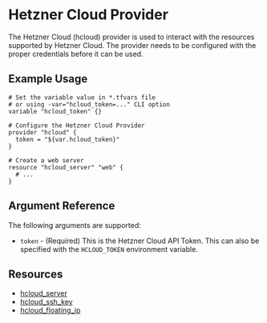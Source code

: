 # Hetzner Cloud Provider

The Hetzner Cloud (hcloud) provider is used to interact with the resources supported by Hetzner Cloud. The provider needs to be configured with the proper credentials before it can be used.

## Example Usage

```
# Set the variable value in *.tfvars file
# or using -var="hcloud_token=..." CLI option
variable "hcloud_token" {}

# Configure the Hetzner Cloud Provider
provider "hcloud" {
  token = "${var.hcloud_token}"
}

# Create a web server
resource "hcloud_server" "web" {
  # ...
}
```

## Argument Reference

The following arguments are supported:

- `token` - (Required) This is the Hetzner Cloud API Token. This can also be specified with the `HCLOUD_TOKEN` environment variable.

## Resources

- [hcloud_server](hcloud_server.md)
- [hcloud_ssh_key](hcloud_ssh_key.md)
- [hcloud_floating_ip](hcloud_floating_ip.md)
